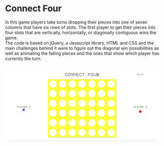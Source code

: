 # Connect Four

In this game players take turns dropping their pieces into one of seven columns that have six rows of slots. The first player to get their pieces into four slots that are vertically, horizontally, or diagonally contiguous wins the game. <br>
The code is based on jQuery, a Javascript library, HTML and CSS and the main challenges behind it were to figure out the diagonal win possibilities as well as animating the falling pieces and the ones that show which player has currently the turn. <br> <br>

![connect-four](https://github.com/PaulaLohner/connect-four/blob/main/Screen%20Shot%202021-02-01%20at%2000.04.19.png)
